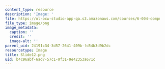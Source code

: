 ```yaml
---
content_type: resource
description: 'Image: '
file: https://ol-ocw-studio-app-qa.s3.amazonaws.com/courses/6-004-computation-structures-spring-2017/b4c96abf6ad757c10f319e42353a671c_Slide12.png
file_type: image/png
image_metadata:
  caption: ''
  credit: ''
  image-alt: ''
parent_uid: 24191c34-3d57-2641-409b-fd54b3d9b2dc
resourcetype: Image
title: Slide12.png
uid: b4c96abf-6ad7-57c1-0f31-9e42353a671c
---
```

